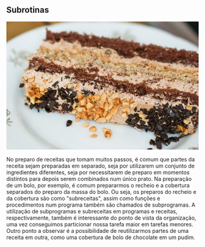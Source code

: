 ## Subrotinas 

![](../assets/subrotinas.jpg)

No preparo de receitas que tomam muitos passos, é comum que partes da receita sejam preparadas em separado, seja por utilizarem um conjunto de ingredientes diferentes, seja por necessitarem de preparo em momentos distintos para depois serem combinados num único prato. Na preparação de um bolo, por exemplo, é comum prepararmos o recheio e a cobertura separados do preparo da massa do bolo. Ou seja, os preparos do recheio e da cobertura são como "subreceitas", assim como funções e procedimentos num programa também são chamados de subprogramas. A utilização de subprogramas e subreceitas em programas e receitas, respectivamente, também é interessante do ponto de vista da organização, uma vez conseguimos particionar nossa tarefa maior em tarefas menores. Outro ponto a observar é a possibilidade de reutilizarmos partes de uma receita em outra, como uma cobertura de bolo de chocolate em um pudim.
